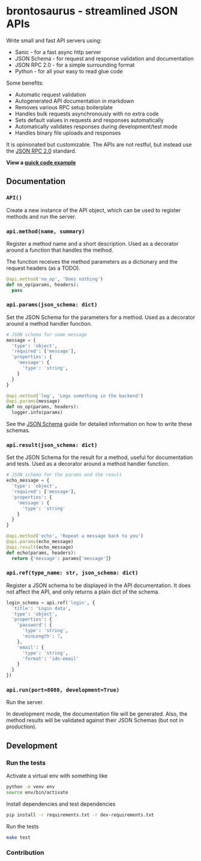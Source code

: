 # brontosaurus - streamlined JSON APIs

Write small and fast API servers using:
* Sanic - for a fast async http server
* JSON Schema - for request and response validation and documentation
* JSON RPC 2.0 - for a simple surrounding format
* Python - for all your easy to read glue code

Some benefits:
* Automatic request validation
* Autogenerated API documentation in markdown
* Removes various RPC setup boilerplate
* Handles bulk requests asynchronously with no extra code
* Sets default values in requests and responses automatically
* Automatically validates responses during development/test mode
* Handles binary file uploads and responses

It is opinionated but customizable. The APIs are not restful, but instead use
the [JSON RPC 2.0]() standard.

**View a [quick code example](examples/machine-learning)**

## Documentation

### `API()`

Create a new instance of the API object, which can be used to register methods and run the server.

### `api.method(name, summary)`

Register a method name and a short description. Used as a decorator around a function that handles the method.

The function receives the method parameters as a dictionary and the request headers (as a TODO).

```py
@api.method('no_op', 'Does nothing')
def no_op(params, headers):
  pass
```

### `api.params(json_schema: dict)`

Set the JSON Schema for the parameters for a method. Used as a decorator around a method handler function.

```py
# JSON schema for some message
message = {
  'type': 'object',
  'required': ['message'],
  'properties': {
    'message': {
      'type': 'string',
    }
  }
}

@api.method('log', 'Logs something in the backend')
@api.params(message)
def no_op(params, headers):
  logger.info(params)
```

See the [JSON Schema](https://json-schema.org/understanding-json-schema/) guide for detailed information on how to write these schemas.

### `api.result(json_schema: dict)`

Set the JSON Schema for the result for a method, useful for documentation and tests. Used as a decorator around a method handler function.

```py
# JSON schema for the params and the result
echo_message = {
  'type': 'object',
  'required': ['message'],
  'properties': {
    'message': {
      'type': 'string'
    }
  }
}

@api.method('echo', 'Repeat a message back to you')
@api.params(echo_message)
@api.result(echo_message)
def echo(params, headers):
  return {'message': params['message']}
```

### `api.ref(type_name: str, json_schema: dict)`

Register a JSON schema to be displayed in the API documentation. It does not affect the API, and only returns a
plain dict of the schema.

```py
login_schema = api.ref('login', {
  'title': 'Login data',
  'type': 'object',
  'properties': {
    'password': {
      'type': 'string',
      'minLength': 7,
    },
    'email': {
      'type': 'string',
      'format': 'idn-email'
    }
  }
})
```

### `api.run(port=8080, development=True)`

Run the server.

In development mode, the documentation file will be generated. Also, the method
results will be validated against their JSON Schemas (but not in production).

## Development

### Run the tests

Activate a virtual env with something like

```sh
python -m venv env
source env/bin/activate
```

Install dependencies and test dependencies

```sh
pip install -r requirements.txt -r dev-requirements.txt
```

Run the tests

```sh
make test
```

### Contribution
